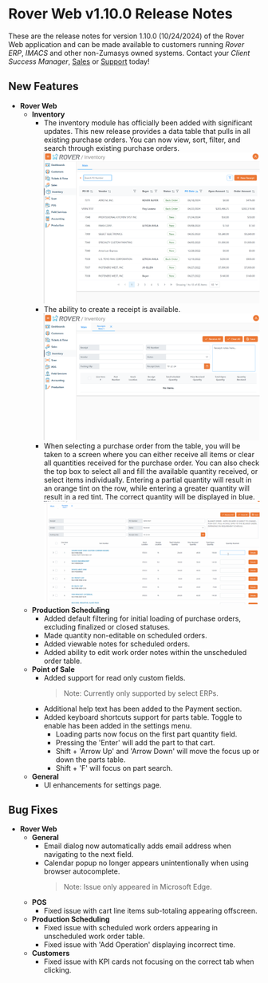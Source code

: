 # Rover Web v1.10.0 Release Notes

<badge text= "Version 1.10.0" vertical="middle" />

<PageHeader />

These are the release notes for version 1.10.0 (10/24/2024) of the Rover Web application and can be made available to customers running _Rover ERP_, _IMACS_ and other non-Zumasys owned systems. Contact your _Client Success Manager_, [Sales](mailto:sales@zumasys.com?subject=Rover%20Web%20v1.10.0) or [Support](mailto:help@zumasys.com?subject=Rover%20Web%20v1.10.0) today!

## New Features

- **Rover Web**
  - **Inventory**
    - The inventory module has officially been added with significant updates. This new release provides a data table that pulls in all existing purchase orders. You can now view, sort, filter, and search through existing purchase orders.
      ![Inventory](./inventory-module.png)
    - The ability to create a receipt is available.
      ![New Receipt](./new-receipt.png)
    - When selecting a purchase order from the table, you will be taken to a screen where you can either receive all items or clear all quantities received for the purchase order. You can also check the top box to select all and fill the available quantity received, or select items individually. Entering a partial quantity will result in an orange tint on the row, while entering a greater quantity will result in a red tint. The correct quantity will be displayed in blue.
      ![Select Receipt](./inventory-row-handling.gif)
  - **Production Scheduling**
    - Added default filtering for initial loading of purchase orders, excluding finalized or closed statuses.
    - Made quantity non-editable on scheduled orders.
    - Added viewable notes for scheduled orders.
    - Added ability to edit work order notes within the unscheduled order table.
  - **Point of Sale**
    - Added support for read only custom fields.
      > Note: Currently only supported by select ERPs.
    - Additional help text has been added to the Payment section.
    - Added keyboard shortcuts support for parts table. Toggle to enable has been added in the settings menu.
      - Loading parts now focus on the first part quantity field.
      - Pressing the 'Enter' will add the part to that cart.
      - Shift + 'Arrow Up' and 'Arrow Down' will move the focus up or down the parts table.
      - Shift + 'F' will focus on part search.
  - **General**
    - UI enhancements for settings page.

## Bug Fixes

- **Rover Web**
  - **General**
    - Email dialog now automatically adds email address when navigating to the next field.
    - Calendar popup no longer appears unintentionally when using browser autocomplete.
      > Note: Issue only appeared in Microsoft Edge.
  - **POS**
    - Fixed issue with cart line items sub-totaling appearing offscreen.
  - **Production Scheduling**
    - Fixed issue with scheduled work orders appearing in unscheduled work order table.
    - Fixed issue with 'Add Operation' displaying incorrect time.
  - **Customers**
    - Fixed issue with KPI cards not focusing on the correct tab when clicking.
